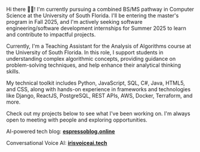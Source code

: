 Hi there 👋🏼! I'm currently pursuing a combined BS/MS pathway in Computer Science at the University of South Florida. I'll be entering the master's program in Fall 2025, and I'm actively seeking software engineering/software development internships for Summer 2025 to learn and contribute to impactful projects.

Currently, I'm a Teaching Assistant for the Analysis of Algorithms course at the University of South Florida. In this role, I support students in understanding complex algorithmic concepts, providing guidance on problem-solving techniques, and help enhance their analytical thinking skills.

My technical toolkit includes Python, JavaScript, SQL, C#, Java, HTML5, and CSS, along with hands-on experience in frameworks and technologies like Django, ReactJS, PostgreSQL, REST APIs, AWS, Docker, Terraform, and more.

Check out my projects below to see what I've been working on. I'm always open to meeting with people and exploring opportunities.  

AI-powered tech blog: **[espressoblog.online](https://espressoblog.online/)**

Conversational Voice AI: **[irisvoiceai.tech](https://irisvoiceai.tech/)**
             
<!---
HarshaExplorer/HarshaExplorer is a ✨ special ✨ repository because its `README.md` (this file) appears on your GitHub profile.
You can click the Preview link to take a look at your changes.
--->
